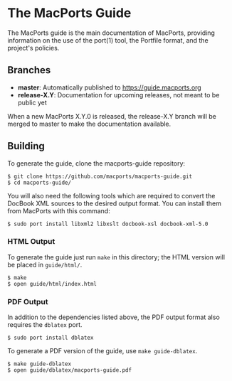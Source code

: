 # The MacPorts Guide

The MacPorts guide is the main documentation of MacPorts, providing information
on the use of the port(1) tool, the Portfile format, and the project's
policies.

## Branches

  * **master**:       Automatically published to https://guide.macports.org
  * **release-X.Y**:  Documentation for upcoming releases, not meant to be public yet

When a new MacPorts X.Y.0 is released, the release-X.Y branch will be merged to
master to make the documentation available.

## Building

To generate  the guide, clone the macports-guide repository:

```
$ git clone https://github.com/macports/macports-guide.git
$ cd macports-guide/
```

You will also need the following tools which are required to convert the
DocBook XML sources to the desired output format. You can install them from
MacPorts with this command:

```
$ sudo port install libxml2 libxslt docbook-xsl docbook-xml-5.0
```

### HTML Output

To generate the guide just run `make` in this directory; the HTML version will
be placed in `guide/html/`.

```
$ make
$ open guide/html/index.html
```

### PDF Output

In addition to the dependencies listed above, the PDF output format also
requires the `dblatex` port.

```
$ sudo port install dblatex
```

To generate a PDF version of the guide, use `make guide-dblatex`.

```
$ make guide-dblatex
$ open guide/dblatex/macports-guide.pdf
```
